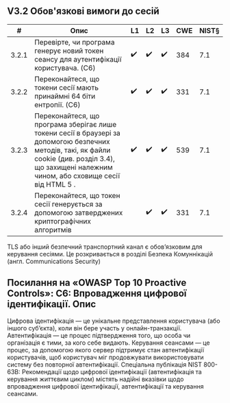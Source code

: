 ## V3.2 Обов'язкові вимоги до сесій


| #     | Опис                                                                                                                                                                                                | L1 | L2 | L3 | CWE | NIST§ |
| ----- | --------------------------------------------------------------------------------------------------------------------------------------------------------------------------------------------------- | -- | -- | -- | --- | ------ |
| 3.2.1 | Перевірте, чи програма генерує новий токен сеансу для аутентифікації користувача. (C6)                                                                                                              | :heavy_check_mark:   |:heavy_check_mark:  | :heavy_check_mark: | 384 | 7.1    |
| 3.2.2 | Переконайтеся, що токени сесії мають принаймні 64 біти ентропії. (C6)                                                                                                                               | :heavy_check_mark:  | :heavy_check_mark:  | :heavy_check_mark:  | 331 | 7.1    |
| 3.2.3 | Переконайтеся, що програма зберігає лише токени сесії в браузері за допомогою безпечних методів, такі, як файли cookie (див. розділ 3.4), що захищені належним чином, або сховище сесії від HTML 5  . | :heavy_check_mark:  | :heavy_check_mark:  | :heavy_check_mark:  | 539 | 7.1    |
| 3.2.4 | Переконайтеся, що токен сесії генерується за допомогою затверджених криптографічних алгоритмів                                                                                                      |    | :heavy_check_mark:  | :heavy_check_mark:  | 331 | 7.1    |


TLS або інший безпечний транспортний канал є обов’язковим для керування сесіями. Це розкривається в розділі Безпека Комуннікацій (англ. Communications Security)



## Посилання на «OWASP Top 10 Proactive Controls»: C6: Впровадження цифрової ідентифікації. Опис

Цифрова ідентифікація — це унікальне представлення користувача (або іншого суб’єкта), коли він бере участь у онлайн-транзакції. Автентифікація — це процес підтвердження того, що особа чи організація є тими, за кого себе видають. Керування сеансами — це процес, за допомогою якого сервер підтримує стан автентифікації користувачів, щоб користувач міг продовжувати використовувати систему без повторної автентифікації. 
Спеціальна публікація NIST 800-63B: Рекомендації щодо цифрової ідентифікації (автентифікація та керування життєвим циклом) містять надійні вказівки щодо впровадження цифрової ідентифікації, автентифікації та керування сеансами.
